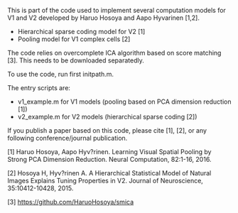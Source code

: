 This is part of the code used to implement several computation models for V1 and V2 developed by Haruo Hosoya and Aapo Hyvarinen [1,2].
  * Hierarchical sparse coding model for V2 [1]
  * Pooling model for V1 complex cells [2]

The code relies on overcomplete ICA algorithm based on score matching [3].  This needs to be downloaded separatedly.
  
To use the code, run first initpath.m.  

The entry scripts are:
  * v1_example.m for V1 models (pooling based on PCA dimension reduction [1])
  * v2_example.m for V2 models (hierarchical sparse coding [2])

If you publish a paper based on this code, please cite [1], [2], or any following conference/journal publication.

[1] Haruo Hosoya, Aapo Hyv?rinen. Learning Visual Spatial Pooling by Strong PCA Dimension Reduction. Neural Computation, 82:1-16, 2016.

[2] Hosoya H, Hyv?rinen A. A Hierarchical Statistical Model of Natural Images Explains Tuning Properties in V2. Journal of Neuroscience, 35:10412-10428, 2015.

[3] https://github.com/HaruoHosoya/smica
